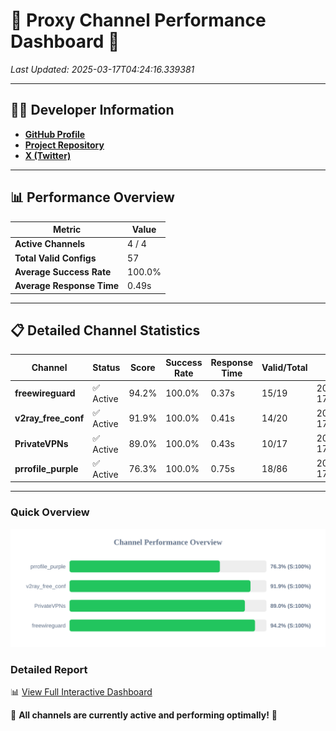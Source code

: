 # 🌟 Proxy Channel Performance Dashboard 🌟

_Last Updated: 2025-03-17T04:24:16.339381_

---

## 👩‍💻 Developer Information

- **[GitHub Profile](https://github.com/4n0nymou3)**  
- **[Project Repository](https://github.com/4n0nymou3/multi-proxy-config-fetcher)**  
- **[X (Twitter)](https://x.com/4n0nymou3)**  

---

## 📊 Performance Overview

| Metric                | Value       |
|-----------------------|-------------|
| **Active Channels**   | 4 / 4       |
| **Total Valid Configs** | 57          |
| **Average Success Rate** | 100.0%      |
| **Average Response Time** | 0.49s       |

---

## 📋 Detailed Channel Statistics

| Channel          | Status     | Score  | Success Rate | Response Time | Valid/Total | Last Success               |
|------------------|------------|--------|--------------|---------------|-------------|----------------------------|
| **freewireguard**  | ✅ Active  | 94.2%  | 100.0% | 0.37s         | 15/19       | 2025-03-17T04:24:16.337544 |
| **v2ray_free_conf**  | ✅ Active  | 91.9%  | 100.0% | 0.41s         | 14/20       | 2025-03-17T04:24:15.472500 |
| **PrivateVPNs**  | ✅ Active  | 89.0%  | 100.0% | 0.43s         | 10/17       | 2025-03-17T04:24:15.941376 |
| **prrofile_purple**  | ✅ Active  | 76.3%  | 100.0% | 0.75s         | 18/86       | 2025-03-17T04:24:15.012137 |

---

### Quick Overview
<div align="center">
  <a href="https://raw.githubusercontent.com/nullluser/NullRepo/refs/heads/main/assets/channel_stats_chart.svg">
    <img src="https://raw.githubusercontent.com/nullluser/NullRepo/refs/heads/main/assets/channel_stats_chart.svg" alt="Source Performance Statistics" width="800">
  </a>
</div>

### Detailed Report
📊 [View Full Interactive Dashboard](https://htmlpreview.github.io/?https://github.com/nullluser/NullRepo/blob/main/assets/performance_report.html)

🎉 **All channels are currently active and performing optimally!** 🎉
